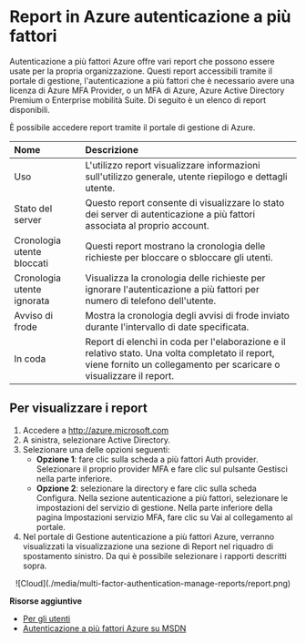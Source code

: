 <properties
    pageTitle="Report di Azure autenticazione a più fattori"
    description="Descrive come usare la caratteristica di autenticazione a più fattori Azure - report."
    services="multi-factor-authentication"
    documentationCenter=""
    authors="kgremban"
    manager="femila"
    editor="curtand"/>

<tags
    ms.service="multi-factor-authentication"
    ms.workload="identity"
    ms.tgt_pltfrm="na"
    ms.devlang="na"
    ms.topic="article"
    ms.date="08/04/2016"
    ms.author="kgremban"/>

# <a name="reports-in-azure-multi-factor-authentication"></a>Report in Azure autenticazione a più fattori

Autenticazione a più fattori Azure offre vari report che possono essere usate per la propria organizzazione. Questi report accessibili tramite il portale di gestione, l'autenticazione a più fattori che è necessario avere una licenza di Azure MFA Provider, o un MFA di Azure, Azure Active Directory Premium o Enterprise mobilità Suite. Di seguito è un elenco di report disponibili.

È possibile accedere report tramite il portale di gestione di Azure.

Nome| Descrizione
:------------- | :------------- |
Uso | L'utilizzo report visualizzare informazioni sull'utilizzo generale, utente riepilogo e dettagli utente.
Stato del server|Questo report consente di visualizzare lo stato dei server di autenticazione a più fattori associata al proprio account.
Cronologia utente bloccati|Questi report mostrano la cronologia delle richieste per bloccare o sbloccare gli utenti.
Cronologia utente ignorata|Visualizza la cronologia delle richieste per ignorare l'autenticazione a più fattori per numero di telefono dell'utente.
Avviso di frode|Mostra la cronologia degli avvisi di frode inviato durante l'intervallo di date specificata.
In coda|Report di elenchi in coda per l'elaborazione e il relativo stato. Una volta completato il report, viene fornito un collegamento per scaricare o visualizzare il report.

## <a name="to-view-reports"></a>Per visualizzare i report

1.  Accedere a http://azure.microsoft.com
2.  A sinistra, selezionare Active Directory.
3.  Selezionare una delle opzioni seguenti:
    - **Opzione 1**: fare clic sulla scheda a più fattori Auth provider. Selezionare il proprio provider MFA e fare clic sul pulsante Gestisci nella parte inferiore.
    - **Opzione 2**: selezionare la directory e fare clic sulla scheda Configura. Nella sezione autenticazione a più fattori, selezionare le impostazioni del servizio di gestione. Nella parte inferiore della pagina Impostazioni servizio MFA, fare clic su Vai al collegamento al portale.
4.  Nel portale di Gestione autenticazione a più fattori Azure, verranno visualizzati la visualizzazione una sezione di Report nel riquadro di spostamento sinistro. Da qui è possibile selezionare i rapporti descritti sopra.

<center>![Cloud](./media/multi-factor-authentication-manage-reports/report.png)</center>


**Risorse aggiuntive**

* [Per gli utenti](./end-user/multi-factor-authentication-end-user.md)
* [Autenticazione a più fattori Azure su MSDN](https://msdn.microsoft.com/library/azure/dn249471.aspx)
